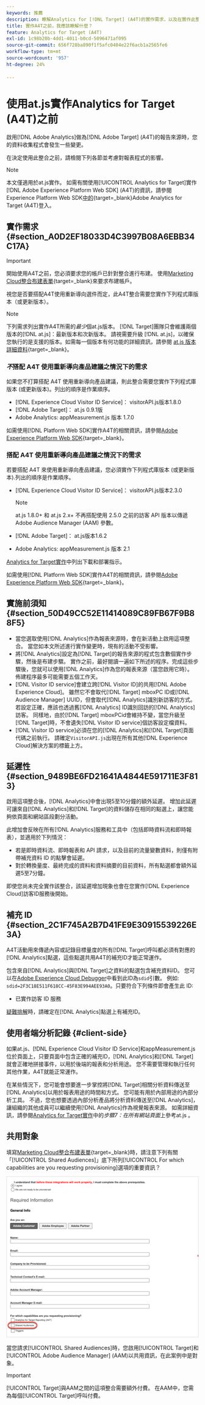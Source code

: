 ```yaml
---
keywords: 推薦
description: 瞭解Analytics for [!DNL Target] (A4T)的實作需求，以及在實作此整合之前需要考量的事項。
title: 實作A4T之前，我應該瞭解什麼？
feature: Analytics for Target (A4T)
exl-id: 1c98b20b-4dd1-4011-b0cd-5096471af095
source-git-commit: 656f728ba890f1f5afc0404e22f6acb1a2565fe6
workflow-type: tm+mt
source-wordcount: '957'
ht-degree: 24%

---
```


# 使用at.js實作Analytics for Target (A4T)之前

啟用[!DNL Adobe Analytics]做為[!DNL Adobe Target] (A4T)的報告來源時，您的資料收集程式會發生一些變更。

在決定使用此整合之前，請檢閱下列各節並考慮對報表程式的影響。

>[!NOTE]
>
>本文僅適用於at.js實作。 如需有關使用[!UICONTROL Analytics for Target]實作[!DNL Adobe Experience Platform Web SDK] (A4T)的資訊，請參閱Experience Platform Web SDK[中的](https://experienceleague.adobe.com/docs/target-dev/developer/a4t/overview-a4t.html){target=_blank}Adobe Analytics for Target (A4T)登入。

## 實作需求 {#section_A0D2EF18033D4C3997B08A6EBB34C17A}

>[!IMPORTANT]
>
>開始使用A4T之前，您必須要求您的帳戶已針對整合進行布建。 使用[Marketing Cloud整合布建表單](https://survey.adobe.com/jfe/form/SV_ekBHTLSoP5Zki2y){target=_blank}來要求布建帳戶。

視您是否要搭配A4T使用重新導向選件而定，此A4T整合需要您實作下列程式庫版本（或更新版本）。

>[!NOTE]
>
>下列需求列出實作A4T所需的&#x200B;*最少*&#x200B;個at.js版本。 [!DNL Target]團隊只會維護兩個版本的[!DNL at.js]：最新版本和次新版本。 請視需要升級 [!DNL at.js]，以確保您執行的是支援的版本。如需每一個版本有何功能的詳細資訊，請參閱 [at.js 版本詳細資料](https://experienceleague.adobe.com/docs/target-dev/developer/client-side/at-js-implementation/target-atjs-versions.html?lang=zh-Hant){target=_blank}。

### *不*&#x200B;搭配 A4T 使用重新導向產品建議之情況下的需求

如果您不打算搭配 A4T 使用重新導向產品建議，則此整合需要您實作下列程式庫版本 (或更新版本)。列出的順序是作業順序。

* [!DNL Experience Cloud Visitor ID Service]： visitorAPI.js版本1.8.0
* [!DNL Adobe Target]： at.js 0.9.1版
* Adobe Analytics: appMeasurement.js 版本 1.7.0

如需使用[!DNL Platform Web SDK]實作A4T的相關資訊，請參閱[Adobe Experience Platform Web SDK](https://experienceleague.adobe.com/docs/target-dev/developer/client-side/aep-web-sdk.html){target=_blank}。

### 搭配 A4T 使用重新導向產品建議之情況下的需求

若要搭配 A4T 來使用重新導向產品建議，您必須實作下列程式庫版本 (或更新版本).列出的順序是作業順序。

* [!DNL Experience Cloud Visitor ID Service]： visitorAPI.js版本2.3.0

  >[!NOTE]
  >
  >at.js 1.8.0+ 和 at.js 2.x+ 不再搭配使用 2.5.0 之前的訪客 API 版本以傳遞 Adobe Audience Manager (AAM) 參數。

* [!DNL Adobe Target]： at.js版本1.6.2

* Adobe Analytics: appMeasurement.js 版本 2.1

[Analytics for Target實作](/help/main/c-integrating-target-with-mac/a4t/a4timplementation.md)中列出下載和部署指示。

如需使用[!DNL Platform Web SDK]實作A4T的相關資訊，請參閱[Adobe Experience Platform Web SDK](https://experienceleague.adobe.com/docs/target-dev/developer/client-side/aep-web-sdk.html){target=_blank}。

## 實施前須知 {#section_50D49CC52E11414089C89FB67F9B88F5}

* 當您選取使用[!DNL Analytics]作為報表來源時，會在新活動上啟用這項整合。 當您如本文所述進行實作變更時，現有的活動不受影響。
* 將[!DNL Analytics]設定為[!DNL Target]的報告來源的程式包含數個實作步驟，然後是布建步驟。 實作之前，最好閱讀一遍如下所述的程序。完成這些步驟後，您就可以使用[!DNL Analytics]作為您的報表來源（當您啟用它時）。 佈建程序最多可能需要五個工作天。
* [!DNL Visitor ID service]會建立跨[!DNL Visitor ID]的共用[!DNL Adobe Experience Cloud]。 雖然它不會取代[!DNL Target] mboxPC ID或[!DNL Audience Manager] UUID，但會取代[!DNL Analytics]識別新訪客的方式。 若設定正確，應該也透過舊[!DNL Analytics] ID識別回訪的[!DNL Analytics]訪客。 同樣地，由於[!DNL Target] mboxPCid會維持不變，當您升級至[!DNL Target]時，不會遺失[!DNL Visitor ID service]個訪客設定檔資料。
* [!DNL Visitor ID service]必須在您的[!DNL Analytics]和[!DNL Target]頁面代碼之前執行。 請確定`VisitorAPI.js`出現在所有其他[!DNL Experience Cloud]解決方案的標籤上方。

## 延遲性 {#section_9489BE6FD21641A4844E591711E3F813}

啟用這項整合後，[!DNL Analytics]中會出現5至10分鐘的額外延遲。 增加此延遲可讓來自[!DNL Analytics]和[!DNL Target]的資料儲存在相同的點選上，讓您能夠依頁面和網站區段劃分活動。

此增加會反映在所有[!DNL Analytics]服務和工具中（包括即時資料流和即時報表），並適用於下列情況：

* 若是即時資料流、即時報表和 API 請求，以及目前的流量變數資料，則僅有附帶補充資料 ID 的點擊會延遲。
* 對於轉換量度、最終完成的資料和資料摘要的目前資料，所有點選都會額外延遲5至7分鐘。

即使您尚未完全實作該整合，該延遲增加現象也會在您實作[!DNL Experience Cloud]訪客ID服務後開始。

## 補充 ID {#section_2C1F745A2B7D41FE9E30915539226E3A}

A4T活動用來傳遞內容或記錄目標量度的所有[!DNL Target]呼叫都必須有對應的[!DNL Analytics]點選，這些點選共用A4T的補充ID才能正常運作。

包含來自[!DNL Analytics]與[!DNL Target]之資料的點選包含補充資料ID。 您可以在[Adobe Experience Cloud Debugger](https://experienceleague.adobe.com/docs/debugger/using/experience-cloud-debugger.html?lang=zh-Hant)中看到此ID為`sdid`引數。 例如: `sdid=2F3C18E511F618CC-45F83E994AEE93A0`。只要符合下列條件即會產生此 ID:

* 已實作訪客 ID 服務

[疑難排解](/help/main/c-integrating-target-with-mac/a4t/c-a4t-troubleshooting/a4t-troubleshooting.md)時，請確定在[!DNL Analytics]點選上有補充ID。

## 使用者端分析記錄 {#client-side}

如果at.js、[!DNL Experience Cloud Visitor ID Service]和appMeasurement.js位於頁面上，只要頁面中包含正確的補充ID，[!DNL Analytics]和[!DNL Target]就會正確地拼接事件，以用於後端的報表和分析用途。 您不需要管理和執行任何其他作業，A4T就能正常運作。

在某些情況下，您可能會想要進一步掌控將[!DNL Target]相關分析資料傳送至[!DNL Analytics]以用於報表用途的時間和方式。 您可能有用於內部用途的內部分析工具。 不過，您也想要透過內部分析產品將分析資料傳送至[!DNL Analytics]，讓組織的其他成員可以繼續使用[!DNL Analytics]作為視覺報表來源。 如需詳細資訊，請參閱[Analytics for Target實作](/help/main/c-integrating-target-with-mac/a4t/a4timplementation.md#step7)中的&#x200B;*步驟7：在所有網站頁面*&#x200B;上參考at.js 。

## 共用對象

填寫[Marketing Cloud整合布建表單](https://survey.adobe.com/jfe/form/SV_ekBHTLSoP5Zki2y){target=_blank}時，請注意下列有關「[!UICONTROL Shared Audiences]」底下所列[!UICONTROL For which capabilities are you requesting provisioning]選項的重要資訊？

![要求表單](/help/main/c-integrating-target-with-mac/a4t/assets/request-form.png)

當您請求[!UICONTROL Shared Audiences]時，您啟用[!UICONTROL Target]和[!UICONTROL Adobe Audience Manager] (AAM)以共用資訊，在此案例中是對象。

>[!IMPORTANT]
>
>[!UICONTROL Target]與AAM之間的這項整合需要額外付費。 在AAM中，您需為每個[!UICONTROL Target]呼叫付費。
